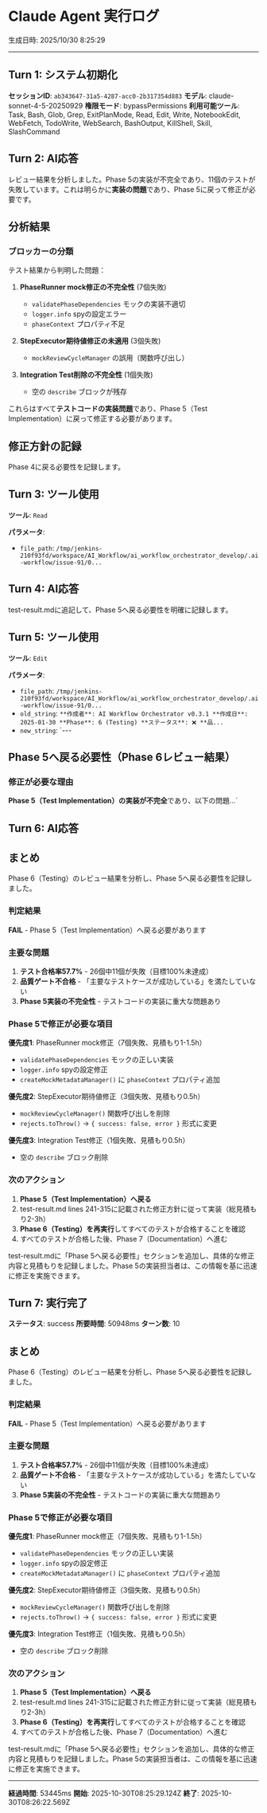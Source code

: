 # Claude Agent 実行ログ

生成日時: 2025/10/30 8:25:29

---

## Turn 1: システム初期化

**セッションID**: `ab343647-31a5-4287-acc0-2b317354d883`
**モデル**: claude-sonnet-4-5-20250929
**権限モード**: bypassPermissions
**利用可能ツール**: Task, Bash, Glob, Grep, ExitPlanMode, Read, Edit, Write, NotebookEdit, WebFetch, TodoWrite, WebSearch, BashOutput, KillShell, Skill, SlashCommand

## Turn 2: AI応答

レビュー結果を分析しました。Phase 5の実装が不完全であり、11個のテストが失敗しています。これは明らかに**実装の問題**であり、Phase 5に戻って修正が必要です。

## 分析結果

### ブロッカーの分類

テスト結果から判明した問題：

1. **PhaseRunner mock修正の不完全性** (7個失敗)
   - `validatePhaseDependencies` モックの実装不適切
   - `logger.info` spyの設定エラー
   - `phaseContext` プロパティ不足

2. **StepExecutor期待値修正の未適用** (3個失敗)
   - `mockReviewCycleManager` の誤用（関数呼び出し）

3. **Integration Test削除の不完全性** (1個失敗)
   - 空の `describe` ブロックが残存

これらはすべて**テストコードの実装問題**であり、Phase 5（Test Implementation）に戻って修正する必要があります。

## 修正方針の記録

Phase 4に戻る必要性を記録します。

## Turn 3: ツール使用

**ツール**: `Read`

**パラメータ**:
- `file_path`: `/tmp/jenkins-210f93fd/workspace/AI_Workflow/ai_workflow_orchestrator_develop/.ai-workflow/issue-91/0...`

## Turn 4: AI応答

test-result.mdに追記して、Phase 5へ戻る必要性を明確に記録します。

## Turn 5: ツール使用

**ツール**: `Edit`

**パラメータ**:
- `file_path`: `/tmp/jenkins-210f93fd/workspace/AI_Workflow/ai_workflow_orchestrator_develop/.ai-workflow/issue-91/0...`
- `old_string`: `**作成者**: AI Workflow Orchestrator v0.3.1
**作成日**: 2025-01-30
**Phase**: 6 (Testing)
**ステータス**: ❌ **品...`
- `new_string`: `---

## Phase 5へ戻る必要性（Phase 6レビュー結果）

### 修正が必要な理由

**Phase 5（Test Implementation）の実装が不完全**であり、以下の問題...`

## Turn 6: AI応答

## まとめ

Phase 6（Testing）のレビュー結果を分析し、Phase 5へ戻る必要性を記録しました。

### 判定結果

**FAIL** - Phase 5（Test Implementation）へ戻る必要があります

### 主要な問題

1. **テスト合格率57.7%** - 26個中11個が失敗（目標100%未達成）
2. **品質ゲート不合格** - 「主要なテストケースが成功している」を満たしていない
3. **Phase 5実装の不完全性** - テストコードの実装に重大な問題あり

### Phase 5で修正が必要な項目

**優先度1**: PhaseRunner mock修正（7個失敗、見積もり1-1.5h）
- `validatePhaseDependencies` モックの正しい実装
- `logger.info` spyの設定修正
- `createMockMetadataManager()` に `phaseContext` プロパティ追加

**優先度2**: StepExecutor期待値修正（3個失敗、見積もり0.5h）
- `mockReviewCycleManager()` 関数呼び出しを削除
- `rejects.toThrow()` → `{ success: false, error }` 形式に変更

**優先度3**: Integration Test修正（1個失敗、見積もり0.5h）
- 空の `describe` ブロック削除

### 次のアクション

1. **Phase 5（Test Implementation）へ戻る**
2. test-result.md lines 241-315に記載された修正方針に従って実装（総見積もり2-3h）
3. **Phase 6（Testing）を再実行**してすべてのテストが合格することを確認
4. すべてのテストが合格した後、Phase 7（Documentation）へ進む

test-result.mdに「Phase 5へ戻る必要性」セクションを追加し、具体的な修正内容と見積もりを記録しました。Phase 5の実装担当者は、この情報を基に迅速に修正を実施できます。

## Turn 7: 実行完了

**ステータス**: success
**所要時間**: 50948ms
**ターン数**: 10

## まとめ

Phase 6（Testing）のレビュー結果を分析し、Phase 5へ戻る必要性を記録しました。

### 判定結果

**FAIL** - Phase 5（Test Implementation）へ戻る必要があります

### 主要な問題

1. **テスト合格率57.7%** - 26個中11個が失敗（目標100%未達成）
2. **品質ゲート不合格** - 「主要なテストケースが成功している」を満たしていない
3. **Phase 5実装の不完全性** - テストコードの実装に重大な問題あり

### Phase 5で修正が必要な項目

**優先度1**: PhaseRunner mock修正（7個失敗、見積もり1-1.5h）
- `validatePhaseDependencies` モックの正しい実装
- `logger.info` spyの設定修正
- `createMockMetadataManager()` に `phaseContext` プロパティ追加

**優先度2**: StepExecutor期待値修正（3個失敗、見積もり0.5h）
- `mockReviewCycleManager()` 関数呼び出しを削除
- `rejects.toThrow()` → `{ success: false, error }` 形式に変更

**優先度3**: Integration Test修正（1個失敗、見積もり0.5h）
- 空の `describe` ブロック削除

### 次のアクション

1. **Phase 5（Test Implementation）へ戻る**
2. test-result.md lines 241-315に記載された修正方針に従って実装（総見積もり2-3h）
3. **Phase 6（Testing）を再実行**してすべてのテストが合格することを確認
4. すべてのテストが合格した後、Phase 7（Documentation）へ進む

test-result.mdに「Phase 5へ戻る必要性」セクションを追加し、具体的な修正内容と見積もりを記録しました。Phase 5の実装担当者は、この情報を基に迅速に修正を実施できます。


---

**経過時間**: 53445ms
**開始**: 2025-10-30T08:25:29.124Z
**終了**: 2025-10-30T08:26:22.569Z